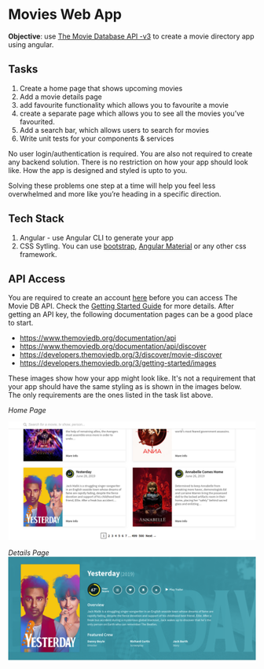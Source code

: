 # Movies Web App

__Objective__: use [The Movie Database API -v3](https://developers.themoviedb.org/) to create a movie directory app using angular.

## Tasks

1. Create a home page that shows upcoming movies
2. Add a movie details page
3. add favourite functionality which allows you to favourite a movie
4. create a separate page which allows you to see all the movies you’ve favourited.
5. Add a search bar, which allows users to search for movies
6. Write unit tests for your components & services

No user login/authentication is required. You are also not required to create any backend solution.
There is no restriction on how your app should look like. How the app is designed and styled is upto to you.

Solving these problems one step at a time will help you feel less overwhelmed and more like you’re heading in a specific direction.

## Tech Stack

1. Angular - use Angular CLI to generate your app
2. CSS Sytling. You can use [bootstrap](https://getbootstrap.com/), [Angular Material](https://material.angular.io/) or any other css framework.

## API Access

You are required to create an account [here](https://www.themoviedb.org) before you can access The Movie DB API.
Check the [Getting Started Guide](https://www.themoviedb.org/documentation/api) for more details.
After getting an API key, the following documentation pages can be a good place to start.

- https://www.themoviedb.org/documentation/api
- https://www.themoviedb.org/documentation/api/discover
- https://developers.themoviedb.org/3/discover/movie-discover
- https://developers.themoviedb.org/3/getting-started/images

These images show how your app might look like. It's not a requirement that your app should have the same styling as is shown in the images below.
The only requirements are the ones listed in the task list above.

_Home Page_

![picture](home-page.png)


_Details Page_
![picture](details-page.png)


